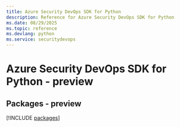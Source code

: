 ```yaml
---
title: Azure Security DevOps SDK for Python
description: Reference for Azure Security DevOps SDK for Python
ms.date: 08/29/2025
ms.topic: reference
ms.devlang: python
ms.service: securitydevops
---
```

# Azure Security DevOps SDK for Python - preview
## Packages - preview
[!INCLUDE [packages](security-devops-index.md)]